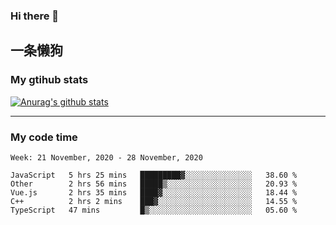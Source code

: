 ### Hi there 👋

## 一条懒狗
<!--
**kiss-me-quickly/kiss-me-quickly** is a ✨ _special_ ✨ repository because its `README.md` (this file) appears on your GitHub profile.

Here are some ideas to get you started:

- 🔭 I’m currently working on ...
- 🌱 I’m currently learning ...
- 👯 I’m looking to collaborate on ...
- 🤔 I’m looking for help with ...
- 💬 Ask me about ...
- 📫 How to reach me: ...
- 😄 Pronouns: ...
- ⚡ Fun fact: ...
-->


### My gtihub stats

[![Anurag's github stats](https://github-readme-stats.vercel.app/api?username=kiss-me-quickly)](https://github.com/anuraghazra/github-readme-stats)

***

### My code time

<!--START_SECTION:waka-->
```text
Week: 21 November, 2020 - 28 November, 2020

JavaScript   5 hrs 25 mins   █████████▓░░░░░░░░░░░░░░░   38.60 % 
Other        2 hrs 56 mins   █████▒░░░░░░░░░░░░░░░░░░░   20.93 % 
Vue.js       2 hrs 35 mins   ████▓░░░░░░░░░░░░░░░░░░░░   18.44 % 
C++          2 hrs 2 mins    ███▓░░░░░░░░░░░░░░░░░░░░░   14.55 % 
TypeScript   47 mins         █▒░░░░░░░░░░░░░░░░░░░░░░░   05.60 % 
```
<!--END_SECTION:waka-->
